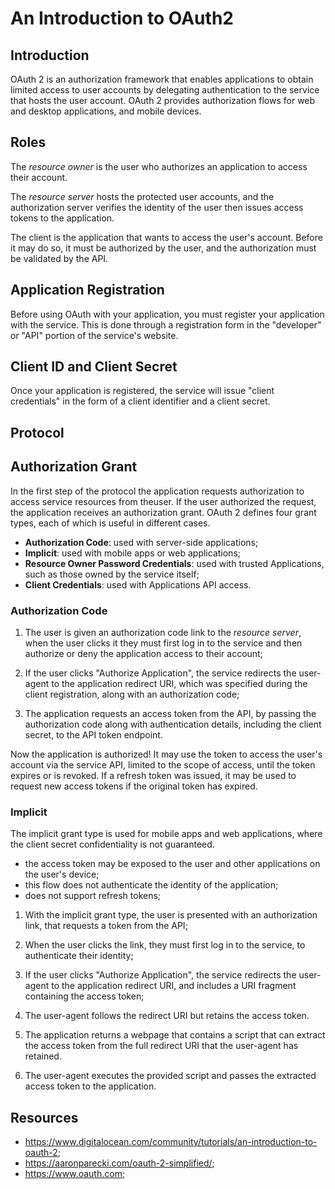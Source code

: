 # An Introduction to OAuth2

## Introduction

OAuth 2 is an authorization framework that enables applications to obtain limited access to user accounts by delegating authentication to the service that hosts the user account. OAuth 2 provides authorization flows for web and desktop applications, and mobile devices.

## Roles

The *resource owner* is the user who authorizes an application to access their account.

The *resource server* hosts the protected user accounts, and the authorization server verifies the identity of the user then issues access tokens to the application.

The client is the application that wants to access the user's account. Before it may do so, it must be authorized by the user, and the authorization must be validated by the API.

## Application Registration

Before using OAuth with your application, you must register your application with the service. This is done through a registration form in the "developer" or "API" portion of the service's website.

## Client ID and Client Secret

Once your application is registered, the service will issue "client credentials" in the form of a client identifier and a client secret.

## Protocol

## Authorization Grant

In the first step of the protocol the application requests authorization to access service resources from theuser. If the user authorized the request, the application receives an authorization grant. OAuth 2 defines four grant types, each of which is useful in different cases.

- **Authorization Code**: used with server-side applications;
- **Implicit**: used with mobile apps or web applications;
- **Resource Owner Password Credentials**: used with trusted Applications, such as those owned by the service itself;
- **Client Credentials**: used with Applications API access.

### Authorization Code

1. The user is given an authorization code link to the *resource server*, when the user clicks it they must first log in to the service and then authorize or deny the application access to their account;

2. If the user clicks "Authorize Application", the service redirects the user-agent to the application redirect URI, which was specified during the client registration, along with an authorization code;

3. The application requests an access token from the API, by passing the authorization code along with authentication details, including the client secret, to the API token endpoint.

Now the application is authorized! It may use the token to access the user's account via the service API, limited to the scope of access, until the token expires or is revoked. If a refresh token was issued, it may be used to request new access tokens if the original token has expired.

### Implicit

The implicit grant type is used for mobile apps and web applications, where the client secret confidentiality is not guaranteed.

- the access token may be exposed to the user and other applications on the user's device;
- this flow does not authenticate the identity of the application;
- does not support refresh tokens;

1. With the implicit grant type, the user is presented with an authorization link, that requests a token from the API;

2. When the user clicks the link, they must first log in to the service, to authenticate their identity;

3. If the user clicks "Authorize Application", the service redirects the user-agent to the application redirect URI, and includes a URI fragment containing the access token;

4. The user-agent follows the redirect URI but retains the access token.

5. The application returns a webpage that contains a script that can extract the access token from the full redirect URI that the user-agent has retained.

6. The user-agent executes the provided script and passes the extracted access token to the application.

## Resources

- https://www.digitalocean.com/community/tutorials/an-introduction-to-oauth-2;
- https://aaronparecki.com/oauth-2-simplified/;
- https://www.oauth.com;

